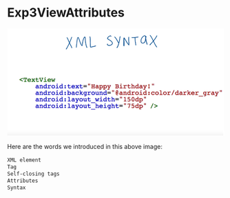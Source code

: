 # Exp3ViewAttributes

![](website/1.PNG)

Here are the words we introduced in this above image:
```
XML element
Tag
Self-closing tags
Attributes
Syntax
```
